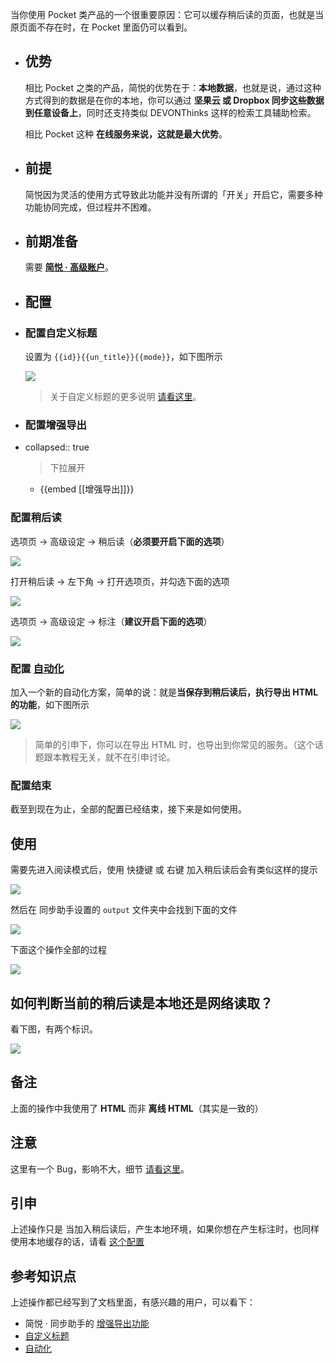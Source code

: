 当你使用 Pocket 类产品的一个很重要原因：它可以缓存稍后读的页面，也就是当原页面不存在时，在 Pocket 里面仍可以看到。

- ## 优势
  
  相比 Pocket 之类的产品，简悦的优势在于：**本地数据**，也就是说，通过这种方式得到的数据是在你的本地，你可以通过 **坚果云 或 Dropbox 同步这些数据到任意设备上**，同时还支持类似 DEVONThinks 这样的检索工具辅助检索。
  
  相比 Pocket 这种 **在线服务来说，这就是最大优势**。
- ## 前提
  
  简悦因为灵活的使用方式导致此功能并没有所谓的「开关」开启它，需要多种功能协同完成，但过程并不困难。
- ## 前期准备
  
  需要 [**简悦 · 高级账户**](https://simpread.pro/price.html)。
- ## 配置
- ### 配置自定义标题
  
  设置为 `{{id}}{{un_title}}{{mode}}`，如下图所示
  
  ![](https://user-images.githubusercontent.com/81074/119208921-c4a75380-bad6-11eb-88eb-62c70d1109cc.png#crop=0&crop=0&crop=1&crop=1&id=tcfHP&originHeight=179&originWidth=874&originalType=binary&ratio=1&rotation=0&showTitle=false&status=done&style=none&title=)
  
  > 关于自定义标题的更多说明 [请看这里](http://ksria.com/simpread/docs/#/%E5%AE%9A%E5%88%B6%E5%8C%96%E5%AF%BC%E5%87%BA?id=%e8%87%aa%e5%ae%9a%e4%b9%89%e5%af%bc%e5%87%ba%e6%a0%87%e9%a2%98)。
- ### 配置增强导出
- collapsed:: true
  > 下拉展开
	- {{embed [[增强导出]]}}
### 配置稍后读

选项页 → 高级设定 → 稍后读（**必须要开启下面的选项**）

![](https://user-images.githubusercontent.com/81074/138629445-b05a3127-3d57-4075-adcc-35aab085bf95.png#crop=0&crop=0&crop=1&crop=1&id=rUEnn&originHeight=704&originWidth=1245&originalType=binary&ratio=1&rotation=0&showTitle=false&status=done&style=none&title=)

打开稍后读 → 左下角 → 打开选项页，并勾选下面的选项

![](https://user-images.githubusercontent.com/81074/119209007-1059fd00-bad7-11eb-9a8e-051ce8eca24d.png#crop=0&crop=0&crop=1&crop=1&id=pU5UL&originHeight=799&originWidth=1833&originalType=binary&ratio=1&rotation=0&showTitle=false&status=done&style=none&title=)

选项页 → 高级设定 → 标注（**建议开启下面的选项**）_​_

![](https://user-images.githubusercontent.com/81074/138630288-380a5526-fb14-41af-8dc4-0fe9d3c72092.png#crop=0&crop=0&crop=1&crop=1&id=ul3or&originHeight=677&originWidth=1278&originalType=binary&ratio=1&rotation=0&showTitle=false&status=done&style=none&title=)
### 配置 [自动化](http://ksria.com/simpread/docs/#/%E8%87%AA%E5%8A%A8%E5%8C%96)

加入一个新的自动化方案，简单的说：就是**当保存到稍后读后，执行导出 HTML 的功能**，如下图所示

![](https://user-images.githubusercontent.com/81074/119209112-8eb69f00-bad7-11eb-92c0-16dd574325c2.png#crop=0&crop=0&crop=1&crop=1&id=T5Ldu&originHeight=693&originWidth=561&originalType=binary&ratio=1&rotation=0&showTitle=false&status=done&style=none&title=)

> 简单的引申下，你可以在导出 HTML 时，也导出到你常见的服务。（这个话题跟本教程无关，就不在引申讨论。
### 配置结束

截至到现在为止，全部的配置已经结束，接下来是如何使用。
## 使用

需要先进入阅读模式后，使用 快捷键 或 右键 加入稍后读后会有类似这样的提示

![](https://user-images.githubusercontent.com/81074/119209674-7eec8a00-bada-11eb-9461-919ff9ef8fdb.gif#crop=0&crop=0&crop=1&crop=1&id=Or20n&originHeight=688&originWidth=1814&originalType=binary&ratio=1&rotation=0&showTitle=false&status=done&style=none&title=)

然后在 同步助手设置的 `output` 文件夹中会找到下面的文件

![](https://user-images.githubusercontent.com/81074/119209644-63817f00-bada-11eb-9c2e-eaa144f3b70f.png#crop=0&crop=0&crop=1&crop=1&id=OYKLr&originHeight=41&originWidth=743&originalType=binary&ratio=1&rotation=0&showTitle=false&status=done&style=none&title=)

下面这个操作全部的过程

![](https://user-images.githubusercontent.com/81074/119209787-4e592000-badb-11eb-8fb5-d84e6875720e.gif#crop=0&crop=0&crop=1&crop=1&id=HIRCw&originHeight=892&originWidth=1846&originalType=binary&ratio=1&rotation=0&showTitle=false&status=done&style=none&title=)
## 如何判断当前的稍后读是本地还是网络读取？

看下图，有两个标识。

![](https://user-images.githubusercontent.com/81074/119209901-f7a01600-badb-11eb-860e-c0eb1cb8dfdc.png#crop=0&crop=0&crop=1&crop=1&id=k7rfx&originHeight=808&originWidth=1835&originalType=binary&ratio=1&rotation=0&showTitle=false&status=done&style=none&title=)
## 备注

上面的操作中我使用了 **HTML** 而非 **离线 HTML**（其实是一致的）
## 注意

这里有一个 Bug，影响不大，细节 [请看这里](https://github.com/Kenshin/simpread/discussions/3098)。
## 引申


上述操作只是 当加入稍后读后，产生本地环境，如果你想在产生标注时，也同样使用本地缓存的话，请看 [这个配置](https://github.com/Kenshin/simpread/discussions/2220)
## 参考知识点

上述操作都已经写到了文档里面，有感兴趣的用户，可以看下：
- 简悦 · 同步助手的 [增强导出功能](http://ksria.com/simpread/docs/#/Sync?id=%e5%af%bc%e5%87%ba%e6%9c%8d%e5%8a%a1)
- [自定义标题](http://ksria.com/simpread/docs/#/%E5%AE%9A%E5%88%B6%E5%8C%96%E5%AF%BC%E5%87%BA?id=%e8%87%aa%e5%ae%9a%e4%b9%89%e5%af%bc%e5%87%ba%e6%a0%87%e9%a2%98)
- [自动化](http://ksria.com/simpread/docs/#/%E8%87%AA%E5%8A%A8%E5%8C%96)